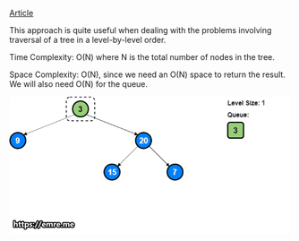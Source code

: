 [Article](https://emre.me/coding-patterns/breadth-first-search/)

This approach is quite useful when dealing with the problems involving traversal of a tree in a level-by-level order.

Time Complexity: O(N) where N is the total number of nodes in the tree.

Space Complexity: O(N), since we need an O(N) space to return the result. We will also need O(N) for the queue.

![Picture](imgs/bfs.gif)
